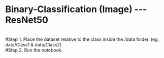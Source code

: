 # Binary-Classification (Image) --- ResNet50
<br>
#Step 1. Place the dataset relative to the class inside the /data folder. (eg. data/Class1 & data/Class2).<br>
#Step 2. Run the notebook.
